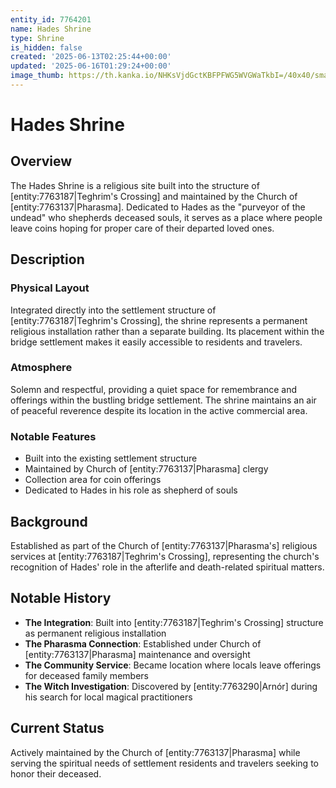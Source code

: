```yaml
---
entity_id: 7764201
name: Hades Shrine
type: Shrine
is_hidden: false
created: '2025-06-13T02:25:44+00:00'
updated: '2025-06-16T01:29:24+00:00'
image_thumb: https://th.kanka.io/NHKsVjdGctKBFPFWG5WVGWaTkbI=/40x40/smart/src/campaigns/322885/9f0da587-c99f-411b-9158-dddd2ea04ec8.png
---
```


# Hades Shrine

## Overview

The Hades Shrine is a religious site built into the structure of [entity:7763187|Teghrim's Crossing] and maintained by the Church of [entity:7763137|Pharasma]. Dedicated to Hades as the "purveyor of the undead" who shepherds deceased souls, it serves as a place where people leave coins hoping for proper care of their departed loved ones.

## Description

### Physical Layout

Integrated directly into the settlement structure of [entity:7763187|Teghrim's Crossing], the shrine represents a permanent religious installation rather than a separate building. Its placement within the bridge settlement makes it easily accessible to residents and travelers.

### Atmosphere

Solemn and respectful, providing a quiet space for remembrance and offerings within the bustling bridge settlement. The shrine maintains an air of peaceful reverence despite its location in the active commercial area.

### Notable Features

- Built into the existing settlement structure
- Maintained by Church of [entity:7763137|Pharasma] clergy
- Collection area for coin offerings
- Dedicated to Hades in his role as shepherd of souls

## Background

Established as part of the Church of [entity:7763137|Pharasma's] religious services at [entity:7763187|Teghrim's Crossing], representing the church's recognition of Hades' role in the afterlife and death-related spiritual matters.

## Notable History

- **The Integration**: Built into [entity:7763187|Teghrim's Crossing] structure as permanent religious installation
- **The Pharasma Connection**: Established under Church of [entity:7763137|Pharasma] maintenance and oversight
- **The Community Service**: Became location where locals leave offerings for deceased family members
- **The Witch Investigation**: Discovered by [entity:7763290|Arnór] during his search for local magical practitioners

## Current Status

Actively maintained by the Church of [entity:7763137|Pharasma] while serving the spiritual needs of settlement residents and travelers seeking to honor their deceased.